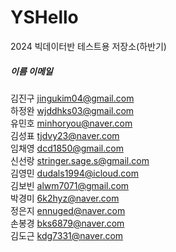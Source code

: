 # YSHello

2024 빅데이터반 테스트용 저장소(하반기)

##### 이름 이메일
김진구 jingukim04@gmail.com  
하정완 wjddhks03@gmail.com  
유민호 minhoryou@naver.com  
김성표 tjdvy23@naver.com  
임채영 dcd1850@gmail.com  
신선랑 stringer.sage.s@gmail.com  
김영민 dudals1994@icloud.com  
김보빈 alwm7071@gmail.com  
박경미 6k2hyz@naver.com  
정은지 ennuged@naver.com  
손봉경 bks6879@naver.com  
김도근 kdg7331@naver.com